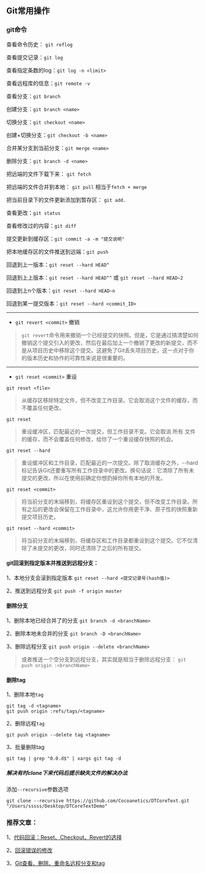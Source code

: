 ## Git常用操作
### git命令
查看命令历史： `git reflog`


查看提交记录：`git log`


查看指定条数的log：`git log -n <limit>`


查看远程库的信息：`git remote -v`


查看分支：`git branch`


创建分支：`git branch <name>`


切换分支：`git checkout <name>`


创建+切换分支：`git checkout -b <name>`


合并某分支到当前分支：`git merge <name>`


删除分支：`git branch -d <name>`


把远端的文件下载下来： `git fetch`


把远端的文件合并到本地： `git pull`  相当于`fetch + merge`


把当前目录下的文件更新添加到暂存区： `git add.`


查看更改：`git status`


查看修改过的内容：`git diff`


提交更新到缓存区：`git commit -a -m "提交说明"`


把本地缓存区的文件推送到远端：`git push`


回退到上一版本：`git reset --hard HEAD^`


回退到上上版本：`git reset --hard HEAD^^` 或 `git reset --hard HEAD~2`


回退到上n个版本：`git reset --hard HEAD~n`


回退到某一提交版本：`git reset --hard <commit_ID>`

------
+ `git revert <commit>`   撤销

> `git revert`命令用来撤销一个已经提交的快照。但是，它是通过搞清楚如何撤销这个提交引入的更改，然后在最后加上一个撤销了更改的新提交，而不是从项目历史中移除这个提交。这避免了Git丢失项目历史，这一点对于你的版本历史和协作的可靠性来说是很重要的。

------
+ `git reset <commit>`    重设

`git reset <file>`
> 从缓存区移除特定文件，但不改变工作目录。它会取消这个文件的缓存，而不覆盖任何更改。

`git reset`
> 重设缓冲区，匹配最近的一次提交，但工作目录不变。它会取消 所有 文件的缓存，而不会覆盖任何修改，给你了一个重设缓存快照的机会。

`git reset --hard`
> 重设缓冲区和工作目录，匹配最近的一次提交。除了取消缓存之外，--hard 标记告诉Git还要重写所有工作目录中的更改。换句话说：它清除了所有未提交的更改，所以在使用前确定你想扔掉你所有本地的开发。

`git reset <commit>`
> 将当前分支的末端移到<commit>，将缓存区重设到这个提交，但不改变工作目录。所有<commit>之后的更改会保留在工作目录中，这允许你用更干净、原子性的快照重新提交项目历史。

`git reset --hard <commit>`
> 将当前分支的末端移到<commit>，将缓存区和工作目录都重设到这个提交。它不仅清除了未提交的更改，同时还清除了<commit>之后的所有提交。

#### git回滚到指定版本并推送到远程分支：
1、本地分支会滚到指定版本
	`git reset --hard <提交记录号(hash值)>`


2、推送到远程分支
	`git push -f origin master`
	
#### 删除分支
1、删除本地已经合并了的分支
	`git branch -d <branchName>`


2、删除本地未合并的分支
	`git branch -D <branchName>`


3、删除远程分支
	`git push origin --delete <branchName>`
	
> 或者推送一个空分支到远程分支，其实就是相当于删除远程分支：
	`git push origin :<branchName>`

#### 删除tag
1、删除本地`tag`

```
git tag -d <tagname>
git push origin :refs/tags/<tagname>
```
2、删除远程`tag`

```
git push origin --delete tag <tagname>
```

3、批量删除tag

```
git tag | grep "0.0.d$" | xargs git tag -d
```
	
##### 解决有时clone下来代码后提示缺失文件的解决办法
添加`--recursive`参数选项

```git
git clone --recursive https://github.com/Cocoanetics/DTCoreText.git "/Users/sssss/Desktop/DTCoreTextDemo"
```

### 推荐文章：
1、[代码回滚：Reset、Checkout、Revert的选择](https://github.com/geeeeeeeeek/git-recipes/wiki/5.2-%E4%BB%A3%E7%A0%81%E5%9B%9E%E6%BB%9A%EF%BC%9AReset%E3%80%81Checkout%E3%80%81Revert%E7%9A%84%E9%80%89%E6%8B%A9)

2、[回滚错误的修改](https://github.com/geeeeeeeeek/git-recipes/wiki/2.6-%E5%9B%9E%E6%BB%9A%E9%94%99%E8%AF%AF%E7%9A%84%E4%BF%AE%E6%94%B9)

3、[Git查看、删除、重命名远程分支和tag](http://zengrong.net/post/1746.htm)







